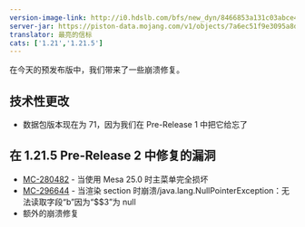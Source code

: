 ```yaml
---
version-image-link: http://i0.hdslb.com/bfs/new_dyn/8466853a131c03abce4bdb7fb229ef38558830935.png
server-jar: https://piston-data.mojang.com/v1/objects/7a6ec51f9e3095a8d2406042760d2989a1e8ad2b/server.jar
translator: 最亮的信标
cats: ['1.21','1.21.5']
---
```

在今天的预发布版中，我们带来了一些崩溃修复。

## 技术性更改
* 数据包版本现在为 71，因为我们在 Pre-Release 1 中把它给忘了

## 在 1.21.5 Pre-Release 2 中修复的漏洞
* [MC-280482](https://bugs.mojang.com/browse/MC-280482) - 当使用 Mesa 25.0 时主菜单完全损坏
* [MC-296644](https://bugs.mojang.com/browse/MC-296644) - 当渲染 section 时崩溃/java.lang.NullPointerException：无法读取字段“b”因为“$$3”为 null
* 额外的崩溃修复